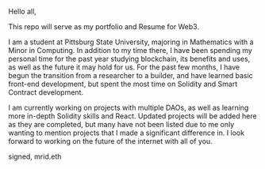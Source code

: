 Hello all,

This repo will serve as my portfolio and Resume for Web3.

I am a student at Pittsburg State University, majoring in Mathematics with a Minor in Computing. In addition to my time there, I have been spending my personal time for the past year studying blockchain, its benefits and uses, as well as the future it may hold for us. For the past few months, I have begun the transition from a researcher to a builder, and have learned basic front-end development, but spent the most time on Solidity and Smart Contract development.

I am currently working on projects with multiple DAOs, as well as learning more in-depth Solidity skills and React. Updated projects will be added here as they are completed, but many have not been listed due to me only wanting to mention projects that I made a significant difference in. I look forward to working on the future of the internet with all of you.

signed,
mrid.eth 
